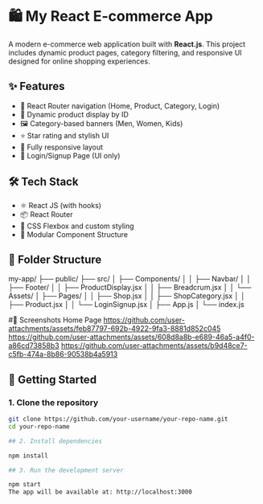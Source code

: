 # 🛍️ My React E-commerce App

A modern e-commerce web application built with **React.js**. This project includes dynamic product pages, category filtering, and responsive UI designed for online shopping experiences.

## ✨ Features

- 🧩 React Router navigation (Home, Product, Category, Login)
- 🛒 Dynamic product display by ID
- 🖼️ Category-based banners (Men, Women, Kids)
- ⭐ Star rating and stylish UI
- 📱 Fully responsive layout
- 🔐 Login/Signup Page (UI only)

## 🛠️ Tech Stack

- ⚛️ React JS (with hooks)
- 📦 React Router
- 💅 CSS Flexbox and custom styling
- 📁 Modular Component Structure

## 📂 Folder Structure
my-app/
├── public/
├── src/
│ ├── Components/
│ │ ├── Navbar/
│ │ ├── Footer/
│ │ ├── ProductDisplay.jsx
│ │ ├── Breadcrum.jsx
│ │ └── Assets/
│ ├── Pages/
│ │ ├── Shop.jsx
│ │ ├── ShopCategory.jsx
│ │ ├── Product.jsx
│ │ └── LoginSignup.jsx
│ ├── App.js
│ └── index.js

#📸 Screenshots Home Page
https://github.com/user-attachments/assets/feb87797-692b-4922-9fa3-8881d852c045
https://github.com/user-attachments/assets/608d8a8b-e689-46a5-a4f0-a86cd73858b3
https://github.com/user-attachments/assets/b9d48ce7-c5fb-474a-8b86-90538b4a5913


## 🚀 Getting Started

### 1. Clone the repository

```bash
git clone https://github.com/your-username/your-repo-name.git
cd your-repo-name

## 2. Install dependencies

npm install

## 3. Run the development server

npm start
The app will be available at: http://localhost:3000








